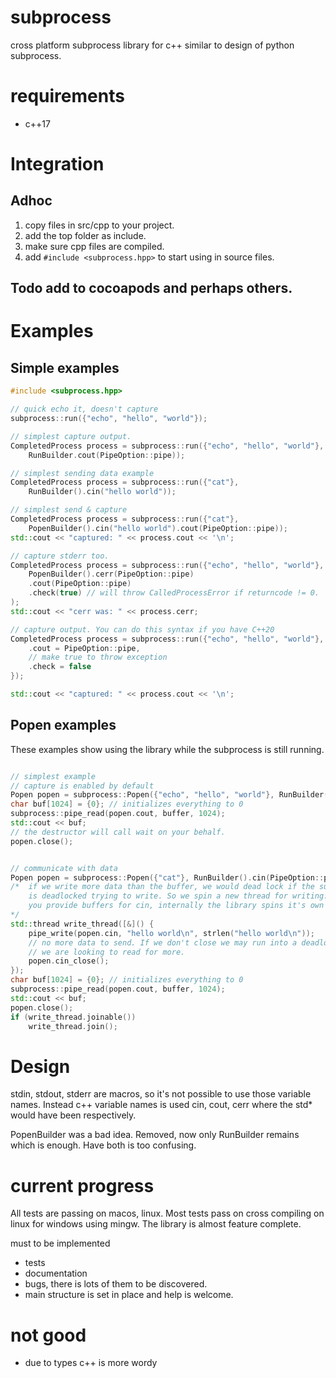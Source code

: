 # subprocess
cross platform subprocess library for c++ similar to design of python
subprocess.

# requirements

- c++17

# Integration

##  Adhoc

1. copy files in src/cpp to your project.
2. add the top folder as include.
3. make sure cpp files are compiled.
4. add `#include <subprocess.hpp>` to start using in source files.

## Todo add to cocoapods and perhaps others.

# Examples

## Simple examples

```cpp
#include <subprocess.hpp>

// quick echo it, doesn't capture
subprocess::run({"echo", "hello", "world"});

// simplest capture output.
CompletedProcess process = subprocess::run({"echo", "hello", "world"},
    RunBuilder.cout(PipeOption::pipe));

// simplest sending data example
CompletedProcess process = subprocess::run({"cat"},
    RunBuilder().cin("hello world"));

// simplest send & capture
CompletedProcess process = subprocess::run({"cat"},
    PopenBuilder().cin("hello world").cout(PipeOption::pipe));
std::cout << "captured: " << process.cout << '\n';

// capture stderr too.
CompletedProcess process = subprocess::run({"echo", "hello", "world"},
    PopenBuilder().cerr(PipeOption::pipe)
    .cout(PipeOption::pipe)
    .check(true) // will throw CalledProcessError if returncode != 0.
);
std::cout << "cerr was: " << process.cerr;

// capture output. You can do this syntax if you have C++20
CompletedProcess process = subprocess::run({"echo", "hello", "world"}, {
    .cout = PipeOption::pipe,
    // make true to throw exception
    .check = false
});

std::cout << "captured: " << process.cout << '\n';
```

## Popen examples

These examples show using the library while the subprocess is still running.

```cpp

// simplest example
// capture is enabled by default
Popen popen = subprocess::Popen({"echo", "hello", "world"}, RunBuilder().cout(PipeOption::pipe));
char buf[1024] = {0}; // initializes everything to 0
subprocess::pipe_read(popen.cout, buffer, 1024);
std::cout << buf;
// the destructor will call wait on your behalf.
popen.close();


// communicate with data
Popen popen = subprocess::Popen({"cat"}, RunBuilder().cin(PipeOption::pipe).cout(PipeOption::pipe));
/*  if we write more data than the buffer, we would dead lock if the subprocess
    is deadlocked trying to write. So we spin a new thread for writing. When
    you provide buffers for cin, internally the library spins it's own thread.
*/
std::thread write_thread([&]() {
    pipe_write(popen.cin, "hello world\n", strlen("hello world\n"));
    // no more data to send. If we don't close we may run into a deadlock as
    // we are looking to read for more.
    popen.cin_close();
});
char buf[1024] = {0}; // initializes everything to 0
subprocess::pipe_read(popen.cout, buffer, 1024);
std::cout << buf;
popen.close();
if (write_thread.joinable())
    write_thread.join();
```

# Design

stdin, stdout, stderr are macros, so it's not possible to use those variable
names. Instead c++ variable names is used cin, cout, cerr where the std* would
have been respectively.

PopenBuilder was a bad idea. Removed, now only RunBuilder remains which is enough.
Have both is too confusing.

# current progress

All tests are passing on macos, linux. Most tests pass on cross compiling on
linux for windows using mingw. The library is almost feature complete.

must to be implemented

- tests
- documentation
- bugs, there is lots of them to be discovered.
- main structure is set in place and help is welcome.

# not good

- due to types c++ is more wordy
